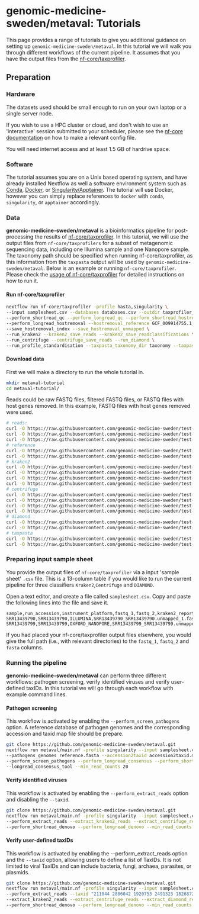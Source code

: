 # genomic-medicine-sweden/metaval: Tutorials

This page provides a range of tutorials to give you additional guidance on setting up `genomic-medicine-sweden/metaval`. In this tutorial we will walk you through different workflows of the current pipeline. It assumes that you have the output files from the [nf-core/taxprofiler](https://github.com/nf-core/taxprofiler).

## Preparation

### Hardware

The datasets used should be small enough to run on your own laptop or a single server node.

If you wish to use a HPC cluster or cloud, and don't wish to use an 'interactive' session submitted to your scheduler, please see the [nf-core documentation](https://nf-co.re/docs/usage/configuration#introduction) on how to make a relevant config file.

You will need internet access and at least 1.5 GB of hardrive space.

### Software

The tutorial assumes you are on a Unix based operating system, and have already installed Nextflow as well a software environment system such as [Conda](https://docs.conda.io/en/latest/miniconda.html), [Docker](https://www.docker.com/), or [Singularity/Apptainer](https://apptainer.org/).
The tutorial will use Docker, however you can simply replace references to `docker` with `conda`, `singularity`, or `apptainer` accordingly.

### Data

**genomic-medicine-sweden/metaval** is a bioinformatics pipeline for post-processing the results of [nf-core/taxprofiler](https://github.com/nf-core/taxprofiler). In this tutorial, we will use the output files from `nf-core/taxprofilers` for a subset of metagenomic sequencing data, including one Illumina sample and one Nanopore sample. The taxonomy path should be specified when running nf-core/taxprofiler, as this information from the `taxpasta` output will be used by `genomic-medicine-sweden/metaval`. Below is an example or running `nf-core/taxprofiler`. Please check the [usage of nf-core/taxprofiler](https://github.com/nf-core/taxprofiler/tree/master/docs) for detailed instructions on how to run it.

#### Run nf-core/taxprofiler

```bash
nextflow run nf-core/taxprofiler -profile hasta,singularity \
--input samplesheet.csv --databases databases.csv --outdir taxprofiler_results \
--perform_shortread_qc --perform_longread_qc --perform_shortread_hostremoval \
--perform_longread_hostremoval --hostremoval_reference GCF_009914755.1_T2T-CHM13v2.0_genomic.fna \
--save_hostremoval_index --save_hostremoval_unmapped \
--run_kraken2 --kraken2_save_reads --kraken2_save_readclassifications \
--run_centrifuge --centrifuge_save_reads --run_diamond \
--run_profile_standardisation --taxpasta_taxonomy_dir taxonomy --taxpasta_add_lineage

```

#### Download data

First we will make a directory to run the whole tutorial in.

```bash
mkdir metaval-tutorial
cd metaval-tutorial/

```

Reads could be raw FASTQ files, filtered FASTQ files, or FASTQ files with host genes removed. In this example, FASTQ files with host genes removed were used.

```bash
# reads:
curl -O https://raw.githubusercontent.com/genomic-medicine-sweden/test-datasets/metaval/testdata/SRR13439790_SRR13439790.unmapped_1.fastq.gz
curl -O https://raw.githubusercontent.com/genomic-medicine-sweden/test-datasets/metaval/testdata/SRR13439790_SRR13439790.unmapped_2.fastq.gz
curl -O https://raw.githubusercontent.com/genomic-medicine-sweden/test-datasets/metaval/testdata/SRR13439799_SRR13439799.unmapped_other.fastq.gz
# reference
curl -O https://raw.githubusercontent.com/genomic-medicine-sweden/test-datasets/333a4af341ac9cba6106e6ebd295fc64e28d58bd/reference/reference.fasta
curl -O https://raw.githubusercontent.com/genomic-medicine-sweden/test-datasets/333a4af341ac9cba6106e6ebd295fc64e28d58bd/reference/accession2taxid.map
# kraken2
curl -O https://raw.githubusercontent.com/genomic-medicine-sweden/test-datasets/metaval/testdata/SRR13439790_pe_SRR13439790_k2_pluspf.kraken2.kraken2.report.txt
curl -O https://raw.githubusercontent.com/genomic-medicine-sweden/test-datasets/metaval/testdata/SRR13439790_pe_SRR13439790_k2_pluspf.kraken2.kraken2.classifiedreads.txt
curl -O https://raw.githubusercontent.com/genomic-medicine-sweden/test-datasets/metaval/testdata/SRR13439799_se_SRR13439799_k2_pluspf.kraken2.kraken2.report.txt
curl -O https://raw.githubusercontent.com/genomic-medicine-sweden/test-datasets/metaval/testdata/SRR13439799_se_SRR13439799_k2_pluspf.kraken2.kraken2.classifiedreads.txt
# centrifuge
curl -O https://raw.githubusercontent.com/genomic-medicine-sweden/test-datasets/metaval/testdata/SRR13439790_pe_SRR13439790_p_compressed+h+v.centrifuge.txt
curl -O https://raw.githubusercontent.com/genomic-medicine-sweden/test-datasets/metaval/testdata/SRR13439790_pe_SRR13439790_p_compressed+h+v.centrifuge.results.txt
curl -O https://raw.githubusercontent.com/genomic-medicine-sweden/test-datasets/metaval/testdata/SRR13439799_se_SRR13439799_p_compressed+h+v.centrifuge.txt
curl -O https://raw.githubusercontent.com/genomic-medicine-sweden/test-datasets/metaval/testdata/SRR13439799_se_SRR13439799_p_compressed+h+v.centrifuge.results.txt
# diamond
curl -O https://raw.githubusercontent.com/genomic-medicine-sweden/test-datasets/metaval/testdata/SRR13439790_pe_SRR13439790_diamond.diamond.tsv
curl -O https://raw.githubusercontent.com/genomic-medicine-sweden/test-datasets/metaval/testdata/SRR13439799_se_SRR13439799_diamond.diamond.tsv
# taxpasta
curl -O https://raw.githubusercontent.com/genomic-medicine-sweden/test-datasets/metaval/testdata/kraken2_k2_pluspf.tsv
curl -O https://raw.githubusercontent.com/genomic-medicine-sweden/test-datasets/metaval/testdata/centrifuge_p_compressed+h+v.tsv

```

### Preparing input sample sheet

You provide the output files of `nf-core/taxprofiler` via a input 'sample sheet' `.csv` file.
This is a 13-column table if you would like to run the current pipeline for three classifiers `Kraken2`,`Centrifuge` and `DIAMOND`.

Open a text editor, and create a file called `samplesheet.csv`.
Copy and paste the following lines into the file and save it.

```csv title="samplesheet.csv"
sample,run_accession,instrument_platform,fastq_1,fastq_2,kraken2_report,kraken2_result,kraken2_taxpasta,centrifuge_report,centrifuge_result,centrifuge_taxpasta,diamond,diamond_taxpasta
SRR13439790,SRR13439790,ILLUMINA,SRR13439790_SRR13439790.unmapped_1.fastq.gz,SRR13439790_SRR13439790.unmapped_2.fastq.gz,SRR13439790_pe_SRR13439790_k2_pluspf.kraken2.kraken2.report.txt,SRR13439790_pe_SRR13439790_k2_pluspf.kraken2.kraken2.classifiedreads.txt,kraken2_k2_pluspf.tsv,SRR13439790_pe_SRR13439790_p_compressed+h+v.centrifuge.txt,SRR13439790_pe_SRR13439790_p_compressed+h+v.centrifuge.results.txt,centrifuge_p_compressed+h+v.tsv,SRR13439790_pe_SRR13439790_diamond.diamond.tsv,diamond_diamond.tsv
SRR13439799,SRR13439799,OXFORD_NANOPORE,SRR13439799_SRR13439799.unmapped_other.fastq.gz,,SRR13439799_se_SRR13439799_k2_pluspf.kraken2.kraken2.report.txt,SRR13439799_se_SRR13439799_k2_pluspf.kraken2.kraken2.classifiedreads.txt,kraken2_k2_pluspf.tsv,SRR13439799_se_SRR13439799_p_compressed+h+v.centrifuge.txt,SRR13439799_se_SRR13439799_p_compressed+h+v.centrifuge.results.txt,centrifuge_p_compressed+h+v.tsv,SRR13439799_se_SRR13439799_diamond.diamond.tsv,diamond_diamond.tsv

```

If you had placed your nf-core/taxprofiler output files elsewhere, you would give the full path (i.e., with relevant directories) to the `fastq_1`, `fastq_2` and `fasta` columns.

### Running the pipeline

**genomic-medicine-sweden/metaval** can perform three different workflows: pathogen screening, verify identified viruses and verify user-defined taxIDs. In this tutorial we will go through each workflow with example command lines.

#### Pathogen screening

This workflow is activated by enabling the `--perform_screen_pathogens` option. A reference database of pathogen genomes and the corresponding accession and taxid map file should be prepare.

```bash
git clone https://github.com/genomic-medicine-sweden/metaval.git
nextflow run metaval/main.nf -profile singularity --input samplesheet.csv --outdir pathogen_screen_result \
--pathogens_genomes reference.fasta --accession2taxid accession2taxid.map \
--perform_screen_pathogens --perform_longread_consensus --perform_shortread_consensus \
--longread_consensus_tool --min_read_counts 20

```

#### Verify identified viruses

This workflow is activated by enabling the `--perform_extract_reads` option and disabling the `--taxid`.

```bash
git clone https://github.com/genomic-medicine-sweden/metaval.git
nextflow run metaval/main.nf -profile singularity --input samplesheet.csv --outdir identified_viruses_results \
--perform_extract_reads --extract_kraken2_reads --extract_centrifuge_reads --extract_diamond_reads \
--perform_shortread_denovo --perform_longread_denovo --min_read_counts 20

```

#### Verify user-defined taxIDs

This workflow is activated by enabling the --perform_extract_reads option and the `--taxid` option, allowing users to define a list of TaxIDs. It is not limited to viral TaxIDs and can include bacteria, fungi, archaea, parasites, or plasmids.

```bash
git clone https://github.com/genomic-medicine-sweden/metaval.git
nextflow run metaval/main.nf -profile singularity --input samplesheet.csv --outdir identified_viruses_results \
--perform_extract_reads --taxid "211044 2886042 1920753 2491323 1826872 878220" \
--extract_kraken2_reads --extract_centrifuge_reads --extract_diamond_reads \
--perform_shortread_denovo --perform_longread_denovo --min_read_counts 20

```
